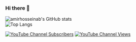 ### Hi there 👋

![amirhosseinab's GitHub stats](https://github-readme-stats.vercel.app/api?username=amirhosseinab&hide=contribs,prs&show_icons=true&theme=transparent)
<br/>
![Top Langs](https://github-readme-stats.vercel.app/api/top-langs/?username=amirhosseinab&theme=transparent&hide=vue,html,css&layout=compact)


[![YouTube Channel Subscribers](https://img.shields.io/youtube/channel/subscribers/UCagCnbyplNpFlIg3WqCf0bQ?style=for-the-badge)][youtube]
[![YouTube Channel Views](https://img.shields.io/youtube/channel/views/UCagCnbyplNpFlIg3WqCf0bQ?style=for-the-badge)][youtube]

[youtube]: https://www.youtube.com/@amirhosseinab
